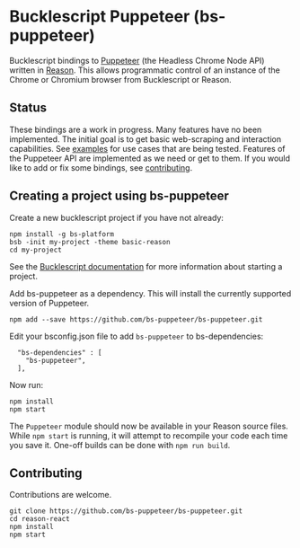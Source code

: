 # Bucklescript Puppeteer (bs-puppeteer)

Bucklescript bindings to
[Puppeteer](https://github.com/GoogleChrome/puppeteer)
(the Headless Chrome Node API)
written in [Reason](https://reasonml.github.io).
This allows programmatic control of an instance of the Chrome or Chromium browser
from Bucklescript or Reason.

## Status

These bindings are a work in progress.
Many features have no been implemented.
The initial goal is to get basic web-scraping and interaction capabilities.
See [examples](https://github.com/bs-puppeteer/bs-puppeteer/tree/master/examples)
for use cases that are being tested.
Features of the Puppeteer API are implemented as we need or get to them.
If you would like to add or fix some bindings, see [contributing](#contributing).

## Creating a project using bs-puppeteer

Create a new bucklescript project if you have not already:
```
npm install -g bs-platform
bsb -init my-project -theme basic-reason
cd my-project
```
See the
[Bucklescript documentation](https://bucklescript.github.io/docs/en/installation.html)
for more information about starting a project.

Add bs-puppeteer as a dependency.
This will install the currently supported version of Puppeteer.
```
npm add --save https://github.com/bs-puppeteer/bs-puppeteer.git
```

Edit your bsconfig.json file to add `bs-puppeteer` to bs-dependencies:
```
  "bs-dependencies" : [
    "bs-puppeteer",
  ],
```

Now run:
```
npm install
npm start
```
The `Puppeteer` module should now be available in your Reason source files.
While `npm start` is running, it will attempt to recompile your code each time you save it.
One-off builds can be done with `npm run build`.

## Contributing

Contributions are welcome.
```
git clone https://github.com/bs-puppeteer/bs-puppeteer.git
cd reason-react
npm install
npm start
```
